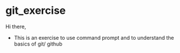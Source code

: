 # git_exercise
Hi there,
* This is an exercise to use command prompt and to understand the basics of git/ github
